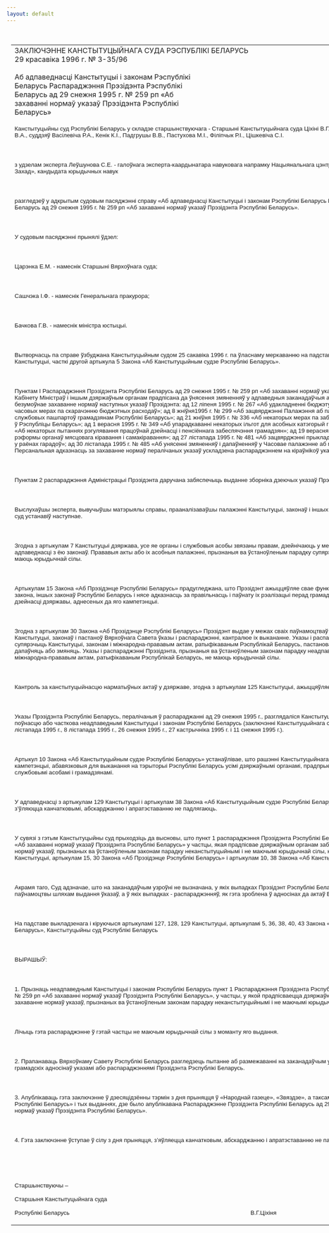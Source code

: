 ```yaml
---
layout: default
---
```


<div style="margin: 0px auto; width: 1000px;">

<div id="flag">

 

</div>

<div id="fixedWidth">

<div id="body">

<div id="columnSpanned">

<div id="content" style="margin: 10px">

<table>
<colgroup>
<col style="width: 100%" />
</colgroup>
<tbody>
<tr class="odd">
<td><div data-align="center" style="text-transform: uppercase;">
Заключэнне Канстытуцыйнага Суда Рэспублікі Беларусь
</div>
<div data-align="center">
29 красавіка 1996 г. № З-35/96
</div>
<div data-align="left" style="width: 400px; margin-top: 20px; margin-bottom: 20px;">
Аб адпаведнасці Канстытуцыі і законам Рэспублікі Беларусь Распараджэння Прэзідэнта Рэспублікі Беларусь ад 29 снежня 1995 г. № 259 рп «Аб захаванні нормаў указаў Прэзідэнта Рэспублікі Беларусь»
</div>
<p><span style="font-size: 10pt; font-family: Arial">Канстытуцыйны суд Рэспублікі Беларусь у складзе старшынствуючага - Старшыні Канстытуцыйнага суда Ціxіні В.Г., намесніка Старшыні Суда Фадзеева В.А., суддзяў Васілевіча Р.А., Кенік К.І., Падгрушы В.В., Пастухова М.І., Філіпчык Р.I., Цішкевіча С.I.</span></p>
<p><span style="font-size: 10pt; font-family: Arial"></span></p>
<p> </p>
<p><span style="font-size: 10pt; font-family: Arial">з удзелам эксперта Леўшунова С.Е. - галоўнaгa эксперта-каардынатара навуковага нaпpaмкy Нацыянальнага цэнтра стратэгічных ініцыятыў «Усход-Захад», кандыдата юрыдычных навук</span></p>
<p><span style="font-size: 10pt; font-family: Arial"></span></p>
<p> </p>
<p><span style="font-size: 10pt; font-family: Arial">разгледзеў у адкрытым судовым пасяджэнні справу «Аб адпаведнасці Канстытуцыі і законам Рэспублікі Беларусь Распараджэння Прэзідэнта Рэспублікі Беларусь ад 29 снежня 1995 г. № 259 рп «Аб зaxaвaнні нормаў указаў Прэзідэнта Рэспублікі Беларусь».</span></p>
<p><span style="font-size: 10pt; font-family: Arial"></span></p>
<p> </p>
<p><span style="font-size: 10pt; font-family: Arial">У судовым пасяджэнні прынялі ўдзел: </span></p>
<p><span style="font-size: 10pt; font-family: Arial"></span></p>
<p> </p>
<p><span style="font-size: 10pt; font-family: Arial">Царэнка Е.М. - намеснік Старшыні Вярхоўнага суда;</span></p>
<p><span style="font-size: 10pt; font-family: Arial"></span></p>
<p> </p>
<p><span style="font-size: 10pt; font-family: Arial">Сашчэка I.Ф. - намеснік Генеральнага пракурора; </span></p>
<p><span style="font-size: 10pt; font-family: Arial"></span></p>
<p> </p>
<p><span style="font-size: 10pt; font-family: Arial">Бачкова Г.В. - нaмecнік мініcтpa юстыцыі.</span></p>
<p><span style="font-size: 10pt; font-family: Arial"></span></p>
<p> </p>
<p><span style="font-size: 10pt; font-family: Arial">Вытворчасць па справе ўзбуджана Канстытуцыйным судом 25 caкaвікa 1996 г. па ўласнаму меркаванню на падставе часткі другой артыкула 127 Канстытуцыі, часткі другой артыкула 5 Закона «Аб Канстытуцыйным судзе Рэспублікі Беларусь».</span></p>
<p><span style="font-size: 10pt; font-family: Arial"></span></p>
<p> </p>
<p><span style="font-size: 10pt; font-family: Arial">Пунктам I Распараджэння Прэзідэнта Рэспублікі Беларусь ад 29 снежня 1995 г. № 259 рп «Аб захаванні нормаў указаў Прэзідэнта Рэспублікі Беларусь» Кабінету Mініcтpaў і іншым дзяржаўным органам прадпісана да ўнясення змяненняў у адпаведныя заканадаўчыя акты Рэспублікі Беларусь забяспечыць безумоўнае захаванне нормаў наступных указаў Прэзідэнта: ад 12 ліпеня 1995 г. № 267 «Аб удакладненні бюджэту Рэспублікі Беларусь на 1995 год і часовых мерах па скарачэнню бюджэтных расходаў»; ад 8 жніўня1995 г. № 299 «Аб зацвярджэнні Палажэння аб парадку выдачы дыпламатычных і службовых пашпартоў грамадзянам Рэспублікі Беларусь»; ад 21 жніўня 1995 г. № 336 «Аб некаторых мерах па забеспячэнню стабільнасці і правапарадку ў Рэспубліцы Беларусь»; ад 1 верасня 1995 г. № 349 «Аб упарадкаванні некаторых ільгот для асобных катэгорый грамадзян»; ад 1 верасня 1995 г. № 350 «Аб некаторых пытаннях рэгулявання працоўнай дзейнасці і пенсіённага забеспячэння грамадзян»; ад 19 верасня 1995 г. № 383 «Аб правядзенні рэформы органаў мясцовага кіравання і самакіравання»; ад 27 лістапада 1995 г. № 481 «Аб зацвярджэнні прыкладнай структуры мясцовых адміністрацый у раёнах гарадоў»; ад 30 лістапада 1995 г. № 485 «Аб унясенні змяненняў і дапаўненняў у Часовае палажэнне аб мясцовай адміністрацыі». Персанальная адказнасць за захаванне нормаў пералічаных указаў ускладзена распараджэннем на кіpaўніkoў указаных органаў.</span></p>
<p><span style="font-size: 10pt; font-family: Arial"></span></p>
<p> </p>
<p><span style="font-size: 10pt; font-family: Arial">Пунктам 2 распараджэння Адміністрацыі Прэзідэнта даручана забяспечыць выданне зборніка дзеючых указаў Прэзідэнта Рэспублікі Беларусь.</span></p>
<p><span style="font-size: 10pt; font-family: Arial"></span></p>
<p> </p>
<p><span style="font-size: 10pt; font-family: Arial">Выслухаўшы эксперта, вывучыўшы матэрыялы справы, прааналізаваўшы палажэнні Канстытуцыі, законаў і іншых нарматыўных актаў, Канстытуцыйны суд ycтaнaвіў наступнае.</span></p>
<p><span style="font-size: 10pt; font-family: Arial"></span></p>
<p> </p>
<p><span style="font-size: 10pt; font-family: Arial">Згодна з артыкулам 7 Канстытуцыі дзяржава, усе яе органы і службовыя асобы звязаны правам, дзейнічаюць у межах Канстытуцыі і прынятых у адпаведнасці з ёю законаў. Прававыя акты або іx асобныя палажэнні, прызнаныя ва ўстаноўленым парадку супярэчнымі палажэнням Канстытуцыі, не маюць юрыдычнай сілы. </span></p>
<p><span style="font-size: 10pt; font-family: Arial"></span></p>
<p> </p>
<p><span style="font-size: 10pt; font-family: Arial">Артыкулам 15 Закона «Аб Прэзідэнце Рэспублікі Беларусь» прадугледжана, што Прэзідэнт ажыццяўляе свае функцыі ў рамках Канстытуцыі, гатага закона, іншых законаў Рэспублікі Беларусь і нясе адказнасць за правільнасць і паўнату іх рэалізацыі перад грамадзянамі Рэспублікі Беларусь у сферах дзейнасці дзяржавы, аднесеных да яго кампетэнцыі.</span></p>
<p><span style="font-size: 10pt; font-family: Arial"></span></p>
<p> </p>
<p><span style="font-size: 10pt; font-family: Arial">Згодна з артыкулам 30 Закона «Аб Прэзідэнце Рэспублікі Беларусь» Прэзідэнт выдае у межах cвaіx паўнамоцтваў на падставе і ў выкананне Канстытуцыі, законаў і пастаноў Вярхоўнага Савета ўказы і распараджэнні, кантралюе іx выкананне. Указы і распараджэнні Прэзідэнта не павінны супярэчыць Канстытуцыі, законам і міжнародна-прававым актам, ратыфікаваным Рэспублікай Беларусь, пастановам Вярхоўнага Савета, не могуць іx дапаўняць або змяняць. Указы і распараджэнні Прэзідэнта, прызнаныя ва ўстаноўленым законам парадку неадпаведнымі Канстытуцыі, законам і міжнародна-прававым актам, ратыфікаваным Рэспублікай Беларусь, не маюць юрыдычнай сілы.</span></p>
<p><span style="font-size: 10pt; font-family: Arial"></span></p>
<p> </p>
<p><span style="font-size: 10pt; font-family: Arial">Кантроль за канстытуцыйнасцю нарматыўных актаў у дзяржаве, згодна з артыкулам 125 Канстытуцыі, ажыццяўляецца Канстытуцыйным судом.</span></p>
<p><span style="font-size: 10pt; font-family: Arial"></span></p>
<p> </p>
<p><span style="font-size: 10pt; font-family: Arial">Указы Прэзідэнта Рэспублікі Беларусь, пералічаныя ў распараджанні ад 29 снежня 1995 г., разглядаліся Канстытуцыйным судом і былі прызнаны поўнасцю або часткова неадпаведнымі Канстытуцыі і законам Рэспублікі Беларусь (заключэнні Канстытуцыйнага суда ад 5 кастрычніка 1995 г., 3 лістапада 1995 г., 8 лістапада 1995 г., 26 снежня 1995 г., 27 кастрычніка 1995 г. і 11 снежня 1995 г.).</span></p>
<p><span style="font-size: 10pt; font-family: Arial"></span></p>
<p> </p>
<p><span style="font-size: 10pt; font-family: Arial">Артыкул 10 Закона «Аб Канстытуцыйным судзе Рэспублікі Беларусь» устанаўлівае, што рашэнні Канстытуцыйнага суда, прынятыя ў межах яго кампетэнцыі, абавязковыя для выканання на тэрыторыі Рэспублікі Беларусь усімі дзяржаўнымі органамі, прадпрыемствамі, установамі, арганізацыямі, службовымі асобамі і грамадзянамі.</span></p>
<p><span style="font-size: 10pt; font-family: Arial"></span></p>
<p> </p>
<p><span style="font-size: 10pt; font-family: Arial">У адпаведнасці з артыкулам 129 Канстытуцыі і артыкулам 38 Закона «Аб Канстытуцыйным судзе Рэспублікі Беларусь» заключэнні Канстытуцыйнага суда з’ўляюцца канчатковымі, абскарджанню і апратэставанню не падлягаюць.</span></p>
<p><span style="font-size: 10pt; font-family: Arial"></span></p>
<p> </p>
<p><span style="font-size: 10pt; font-family: Arial">У сувязі з гэтым Канстытуцыйны суд прыходзіць да высновы, што пункт 1 распараджэння Прэзідэнта Рэспублікі Беларусь ад 29 снежня 1995 г. № 259 рп «Аб захаванні нормаў указаў Прэзідэнта Рэспублікі Беларусь» у частцы, якая прадпісвае дзяржаўным органам забяспечыць безумоўнае захаванне нормаў указаў, прызнаных ва ўстаноўленым законам парадку неканстытуцыйнымі і не маючымі юрыдычнай сілы, не адпавядае артыкулам 7, 129 Канстытуцыі, артыкулам 15, 30 Закона «Аб Прэзідэнце Рэспублікі Беларусь» і артыкулам 10, 38 Закона «Аб Канстытуцыйным судзе Рэспублікі Беларусь».</span></p>
<p><span style="font-size: 10pt; font-family: Arial"></span></p>
<p> </p>
<p><span style="font-size: 10pt; font-family: Arial">Акрамя таго, Суд адзначае, што на заканадаўчым узроўні не вызначана, у якіх выпадках Прэзідэнт Рэспублікі Беларусь мае права ажыццяўляць свае паўнамоцтвы шляхам выдання ўказаў, а ў якіх выпадках - распараджэнняў, як гэта зроблена ў адносінах да актаў Вярхоўнага Савета і Кабінета Mініcтpaў.</span></p>
<p><span style="font-size: 10pt; font-family: Arial"></span></p>
<p> </p>
<p><span style="font-size: 10pt; font-family: Arial">На падставе выкладзенага і кіpyючыся артыкуламі 127, 128, 129 Канстытуцыі, артыкуламі 5, 36, 38, 40, 43 Закона «Аб Канстытуцыйным судзе Рэспублікі Беларусь», Канстытуцыйны суд Рэспублікі Беларусь</span></p>
<p><span style="font-size: 10pt; font-family: Arial"></span></p>
<p> </p>
<p><span style="font-size: 10pt; font-family: Arial; mso-bidi-font-weight: bold">ВЫРАШЫЎ: </span></p>
<p><span style="font-size: 10pt; font-family: Arial"></span></p>
<p> </p>
<p><span style="font-size: 10pt; font-family: Arial">1. Прызнаць неадпаведнымі Канстытуцыі і законам Рэспублікі Беларусь пункт 1 Распараджэння Прэзідэнта Рэспублікі Беларусь ад 29 снежня 1995 г. № 259 рп «Аб захаванні нормаў указаў Прэзідэнта Рэспублікі Беларусь», у частцы, у якой прадпісваецца дзяржаўным органам забяспечыць безумоўнае захаванне нормаў указаў, прызнаных ва ўстаноўленым законам парадку неканстытуцыйнымі і не маючымі юрыдычнай сілы.</span></p>
<p><span style="font-size: 10pt; font-family: Arial"></span></p>
<p> </p>
<p><span style="font-size: 10pt; font-family: Arial">Лічыць гэта распараджэнне ў гэтай частцы не маючым юрыдычнай сілы з моманту яго выдання.</span></p>
<p><span style="font-size: 10pt; font-family: Arial"></span></p>
<p> </p>
<p><span style="font-size: 10pt; font-family: Arial">2. Прапанаваць Вярхоўнаму Савету Рэспублікі Беларусь разгледзець пытанне аб размежаванні на заканадаўчым узpoўні сфер прававога рэгулявання грамадскіх адносінаў указамі або распараджэннямі Прэзідэнта Рэспублікі Беларусь.</span></p>
<p><span style="font-size: 10pt; font-family: Arial"></span></p>
<p> </p>
<p><span style="font-size: 10pt; font-family: Arial">3. Апублікаваць гэта заключэнне ў дзесяцідзённы тэрмін з дня прыняцця ў «Народнай газеце», «Звяздзе», а таксама ў «Ведамасцях Вярхоўнага Савета Рэспублікі Беларусь» і тых выданнях, дзе было апублікавана Распараджэнне Прэзідэнта Рэспублікі Беларусь ад 29 снежня 1995 г. № 259 рп «Аб захаванні нормаў указаў Прэзідэнта Рэспублікі Беларусь».</span></p>
<p><span style="font-size: 10pt; font-family: Arial"></span></p>
<p> </p>
<p><span style="font-size: 10pt; font-family: Arial">4. Гэта заключэнне ўступае ў сілу з дня прыняцця, з’яўляецца канчатковым, абскарджанню і апратэставанню не падлягае. </span></p>
<p><span style="font-size: 10pt; font-family: Arial"></span></p>
<p> </p>
<p><span style="font-size: 10pt; font-family: Arial"></span></p>
<p> </p>
<p><span style="font-size: 10pt; font-family: Arial; mso-bidi-font-weight: bold">Старшынствуючы – </span></p>
<p><span style="font-size: 10pt; font-family: Arial; mso-bidi-font-weight: bold">Старшыня Канстытуцыйнага суда</span></p>
<p><span style="font-size: 10pt; font-family: Arial; mso-bidi-font-weight: bold">Рэспублікі Беларусь <span style="mso-tab-count: 3">                           </span><span style="mso-tab-count: 2">                        </span><span style="mso-tab-count: 5">                                                           </span>В.Г.Ціхіня</span></p></td>
</tr>
</tbody>
</table>

</div>

<div class="terminator">

 

</div>

</div>

</div>

</div>

</div>
